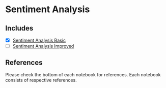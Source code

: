 # Sentiment Analysis

## Includes

- [x] [Sentiment Analysis Basic](https://github.com/arunism/NLP-Fundamentals/blob/master/04-Classification/02-Sentiment-Analysis/01-Sentiment-Analysis-Basic.ipynb)
- [ ] [Sentiment Analysis Improved](https://github.com/arunism/NLP-Fundamentals/blob/master/04-Classification/02-Sentiment-Analysis/02-Sentiment-Analysis-Improved.ipynb)

## References

Please check the bottom of each notebook for references. Each notebook consists of respective references.
